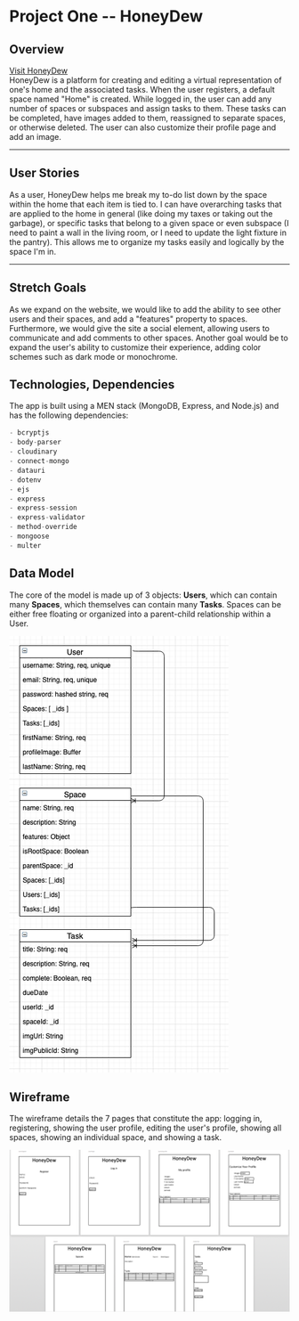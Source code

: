 # Project One -- HoneyDew

## Overview
<a href="https://ga-honeydew-tasks.azurewebsites.net/">Visit HoneyDew</a><br/>
HoneyDew is a platform for creating and editing a virtual representation of one's home and the associated tasks. When the user registers, a default space named "Home" is created. While logged in, the user can add any number of spaces or subspaces and assign tasks to them. These tasks can be completed, have images added to them, reassigned to separate spaces, or otherwise deleted. 
The user can also customize their profile page and add an image.

---

## User Stories
As a user, HoneyDew helps me break my to-do list down by the space within the home that each item is tied to. I can have overarching tasks that are applied to the home in general (like doing my taxes or taking out the garbage), or specific tasks that belong to a given space or even subspace (I need to paint a wall in the living room, or I need to update the light fixture in the pantry). This allows me to organize my tasks easily and logically by the space I'm in. 

---

## Stretch Goals

As we expand on the website, we would like to add the ability to see other users and their spaces, and add a "features" property to spaces. Furthermore, we would give the site a social element, allowing users to communicate and add comments to other spaces. Another goal would be to expand the user's ability to customize their experience, adding color schemes such as dark mode or monochrome.


## Technologies, Dependencies
The app is built using a MEN stack (MongoDB, Express, and Node.js) and has the following dependencies: 

```js
- bcryptjs
- body-parser
- cloudinary
- connect-mongo
- datauri
- dotenv
- ejs
- express
- express-session
- express-validator
- method-override 
- mongoose 
- multer
```

## Data Model

The core of the model is made up of 3 objects: **Users**, which can contain many **Spaces**, which themselves can contain many **Tasks**. Spaces can be either free floating or organized into a parent-child relationship within a User. 

![Data Model](./public/assets/data-model.png)

## Wireframe

The wireframe details the 7 pages that constitute the app: logging in, registering, showing the user profile, editing the user's profile, showing all spaces, showing an individual space, and showing a task.

![Wireframe](./public/assets/wireframe.png)